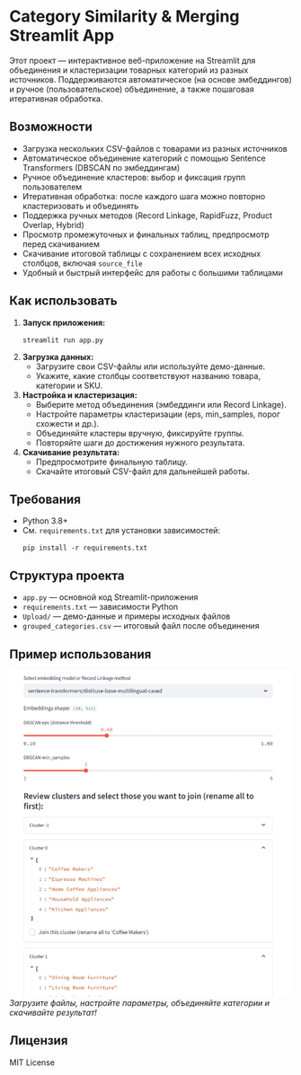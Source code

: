 # Category Similarity & Merging Streamlit App 

Этот проект — интерактивное веб-приложение на Streamlit для объединения и кластеризации товарных категорий из разных источников. Поддерживаются автоматическое (на основе эмбеддингов) и ручное (пользовательское) объединение, а также пошаговая итеративная обработка.

## Возможности

- Загрузка нескольких CSV-файлов с товарами из разных источников
- Автоматическое объединение категорий с помощью Sentence Transformers (DBSCAN по эмбеддингам)
- Ручное объединение кластеров: выбор и фиксация групп пользователем
- Итеративная обработка: после каждого шага можно повторно кластеризовать и объединять
- Поддержка ручных методов (Record Linkage, RapidFuzz, Product Overlap, Hybrid)
- Просмотр промежуточных и финальных таблиц, предпросмотр перед скачиванием
- Скачивание итоговой таблицы с сохранением всех исходных столбцов, включая `source_file`
- Удобный и быстрый интерфейс для работы с большими таблицами

## Как использовать

1. **Запуск приложения:**
   ```
   streamlit run app.py
   ```
2. **Загрузка данных:** 
   - Загрузите свои CSV-файлы или используйте демо-данные.
   - Укажите, какие столбцы соответствуют названию товара, категории и SKU.
3. **Настройка и кластеризация:**
   - Выберите метод объединения (эмбеддинги или Record Linkage).
   - Настройте параметры кластеризации (eps, min_samples, порог схожести и др.).
   - Объединяйте кластеры вручную, фиксируйте группы.
   - Повторяйте шаги до достижения нужного результата. 
4. **Скачивание результата:**
   - Предпросмотрите финальную таблицу.
   - Скачайте итоговый CSV-файл для дальнейшей работы.

## Требования

- Python 3.8+
- См. `requirements.txt` для установки зависимостей:
  ```
  pip install -r requirements.txt
  ```

## Структура проекта

- `app.py` — основной код Streamlit-приложения
- `requirements.txt` — зависимости Python
- `Upload/` — демо-данные и примеры исходных файлов
- `grouped_categories.csv` — итоговый файл после объединения

## Пример использования

![Скриншот интерфейса](screenshot.png)  
*Загрузите файлы, настройте параметры, объединяйте категории и скачивайте результат!*

## Лицензия

MIT License